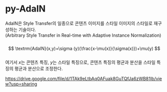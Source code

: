 # py-AdaIN
AdaIN은 Style Transfer의 일종으로 콘텐츠 이미지를 스타일 이미지의 스타일로 재구성하는 기술이다.
<br />(Arbitrary Style Transfer in Real-time with Adaptive Instance Normalization)
<br />
<br />$$ \textrm{AdaIN}(x,y)=\sigma (y)(\frac{x-\mu(x)}{\sigma(x)})+\mu(y) $$
<br />여기서 $x$는 콘텐츠 특징, $y$는 스타일 특징으로, 콘텐츠 특징의 평균과 분산을 스타일 특징의 평균과 분산으로 조정한다.



https://drive.google.com/file/d/1TAk9eLtbAq0AFuak8GuTQfJa6zWB81Ib/view?usp=sharing
